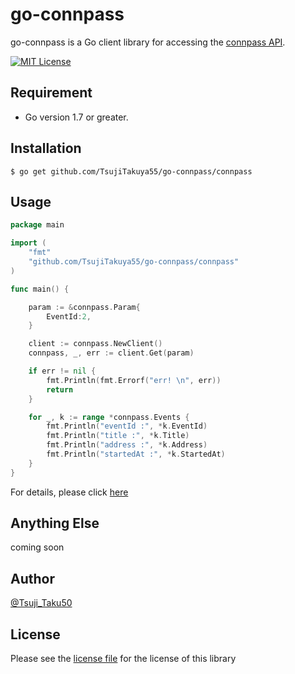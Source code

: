 # go-connpass

go-connpass is a Go client library for accessing the [connpass API](https://connpass.com/about/api/).

[![MIT License](http://img.shields.io/badge/license-MIT-blue.svg?style=flat)](https://github.com/TsujiTakuya55/go-connpass/blob/master/LICENSE)

## Requirement

- Go version 1.7 or greater.

## Installation

```shell
$ go get github.com/TsujiTakuya55/go-connpass/connpass
```

## Usage

```go
package main

import (
    "fmt"
    "github.com/TsujiTakuya55/go-connpass/connpass"
)

func main() {

    param := &connpass.Param{
        EventId:2,
    }

    client := connpass.NewClient()
    connpass, _, err := client.Get(param)

    if err != nil {
        fmt.Println(fmt.Errorf("err! \n", err))
        return
    }

    for _, k := range *connpass.Events {
        fmt.Println("eventId :", *k.EventId)
        fmt.Println("title :", *k.Title)
        fmt.Println("address :", *k.Address)
        fmt.Println("startedAt :", *k.StartedAt)
    }
}
```

For details, please click [here](https://github.com/TsujiTakuya55/go-connpass/tree/master/examples)

## Anything Else

coming soon

## Author

[@Tsuji_Taku50](https://twitter.com/Tsuji_Taku50?lang=ja)

## License

Please see the [license file](https://github.com/TsujiTakuya55/go-connpass/blob/master/LICENSE) for the license of this library
